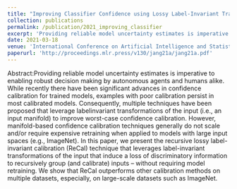 ```yaml
---
title: "Improving Classifier Confidence using Lossy Label-Invariant Transformations"
collection: publications
permalink: /publication/2021_improving_classifier
excerpt: 'Providing reliable model uncertainty estimates is imperative to enabling robust decision making by autonomous agents and humans alike. In this paper, we present the recursive lossy label-invariant calibration (ReCal) technique that leverages label-invariant transformations to recursively group (and calibrate) inputs. We show that ReCal outperforms other calibration methods on multiple datasets, especially, on large-scale datasets such as ImageNet.'
date: 2021-03-18
venue: 'International Conference on Artificial Intelligence and Statistics (AISTATS) 2021'
paperurl: 'http://proceedings.mlr.press/v130/jang21a/jang21a.pdf'
---
```


Abstract:Providing reliable model uncertainty estimates is imperative to enabling robust decision making by autonomous agents and humans alike. While recently there have been significant advances in confidence calibration for trained models, examples with poor calibration persist in most calibrated models. Consequently, multiple techniques have been proposed that leverage labelinvariant transformations of the input (i.e., an input manifold) to improve worst-case confidence calibration. However, manifold-based confidence calibration techniques generally do not scale and/or require expensive retraining when applied to models with large input spaces (e.g., ImageNet). In this paper, we present the recursive lossy label-invariant calibration (ReCal) technique that leverages label-invariant transformations of the input that induce a loss of discriminatory information to recursively group (and calibrate) inputs – without requiring model retraining. We show that ReCal outperforms other calibration methods on multiple datasets, especially, on large-scale datasets such as ImageNet.
